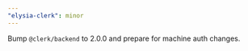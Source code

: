 ```yaml
---
"elysia-clerk": minor
---
```


Bump `@clerk/backend` to 2.0.0 and prepare for machine auth changes.
